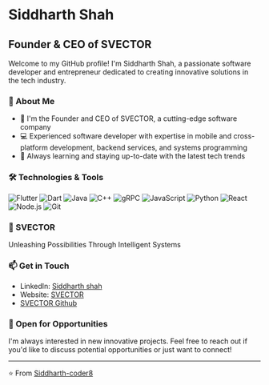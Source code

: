 # Siddharth Shah

## Founder & CEO of SVECTOR 

Welcome to my GitHub profile! I'm Siddharth Shah, a passionate software developer and entrepreneur dedicated to creating innovative solutions in the tech industry.

### 🚀 About Me

- 🔭 I'm the Founder and CEO of SVECTOR, a cutting-edge software company
- 💻 Experienced software developer with expertise in mobile and cross-platform development, backend services, and systems programming
- 🌱 Always learning and staying up-to-date with the latest tech trends

### 🛠️ Technologies & Tools

![Flutter](https://img.shields.io/badge/-Flutter-02569B?style=flat-square&logo=flutter&logoColor=white)
![Dart](https://img.shields.io/badge/-Dart-0175C2?style=flat-square&logo=dart&logoColor=white)
![Java](https://img.shields.io/badge/-Java-007396?style=flat-square&logo=java&logoColor=white)
![C++](https://img.shields.io/badge/-C++-00599C?style=flat-square&logo=c%2B%2B&logoColor=white)
![gRPC](https://img.shields.io/badge/-gRPC-283593?style=flat-square&logo=grpc&logoColor=white)
![JavaScript](https://img.shields.io/badge/-JavaScript-F7DF1E?style=flat-square&logo=javascript&logoColor=black)
![Python](https://img.shields.io/badge/-Python-3776AB?style=flat-square&logo=Python&logoColor=white)
![React](https://img.shields.io/badge/-React-61DAFB?style=flat-square&logo=react&logoColor=black)
![Node.js](https://img.shields.io/badge/-Node.js-339933?style=flat-square&logo=Node.js&logoColor=white)
![Git](https://img.shields.io/badge/-Git-F05032?style=flat-square&logo=git&logoColor=white)

### 🏢 SVECTOR

Unleashing Possibilities Through Intelligent Systems


### 📫 Get in Touch

- LinkedIn: [Siddharth shah](https://in.linkedin.com/in/siddharth-shah-a216612ba)
- Website: [SVECTOR](https://www.svector.co.in/)
- [SVECTOR Github](https://github.com/svector-corporation)

### 💼 Open for Opportunities

I'm always interested in new innovative projects. Feel free to reach out if you'd like to discuss potential opportunities or just want to connect!

---

⭐️ From [Siddharth-coder8](https://github.com/siddharth-coder8)
